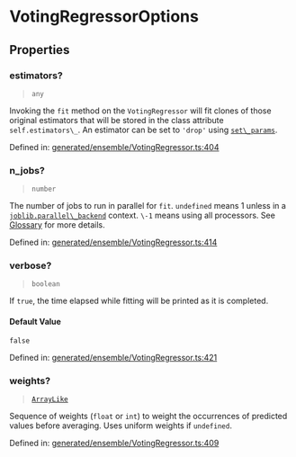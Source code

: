 # VotingRegressorOptions

## Properties

### estimators?

> `any`

Invoking the `fit` method on the `VotingRegressor` will fit clones of those original estimators that will be stored in the class attribute `self.estimators\_`. An estimator can be set to `'drop'` using [`set\_params`](#sklearn.ensemble.VotingRegressor.set_params "sklearn.ensemble.VotingRegressor.set_params").

Defined in:  [generated/ensemble/VotingRegressor.ts:404](https://github.com/transitive-bullshit/scikit-learn-ts/blob/92ab806/packages/sklearn/src/generated/ensemble/VotingRegressor.ts#L404)

### n\_jobs?

> `number`

The number of jobs to run in parallel for `fit`. `undefined` means 1 unless in a [`joblib.parallel\_backend`](https://joblib.readthedocs.io/en/latest/parallel.html#joblib.parallel_backend "(in joblib v1.3.0.dev0)") context. `\-1` means using all processors. See [Glossary](../../glossary.html#term-n_jobs) for more details.

Defined in:  [generated/ensemble/VotingRegressor.ts:414](https://github.com/transitive-bullshit/scikit-learn-ts/blob/92ab806/packages/sklearn/src/generated/ensemble/VotingRegressor.ts#L414)

### verbose?

> `boolean`

If `true`, the time elapsed while fitting will be printed as it is completed.

#### Default Value

`false`

Defined in:  [generated/ensemble/VotingRegressor.ts:421](https://github.com/transitive-bullshit/scikit-learn-ts/blob/92ab806/packages/sklearn/src/generated/ensemble/VotingRegressor.ts#L421)

### weights?

> [`ArrayLike`](../types/ArrayLike.md)

Sequence of weights (`float` or `int`) to weight the occurrences of predicted values before averaging. Uses uniform weights if `undefined`.

Defined in:  [generated/ensemble/VotingRegressor.ts:409](https://github.com/transitive-bullshit/scikit-learn-ts/blob/92ab806/packages/sklearn/src/generated/ensemble/VotingRegressor.ts#L409)
